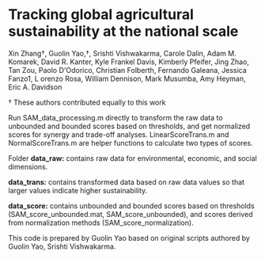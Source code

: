 # Tracking global agricultural sustainability at the national scale

Xin Zhang†, Guolin Yao,†, Srishti Vishwakarma, Carole Dalin, Adam M. Komarek, David R. Kanter, Kyle Frankel Davis, Kimberly Pfeifer, Jing Zhao, Tan Zou, Paolo D'Odorico,  Christian Folberth, Fernando Galeana, Jessica Fanzo1, L orenzo Rosa, William Dennison, Mark Musumba, Amy Heyman, Eric A. Davidson

† These authors contributed equally to this work

Run SAM_data_processing.m directly to transform the raw data to unbounded and bounded scores based on thresholds, and get normalized scores for synergy and trade-off analyses.
LinearScoreTrans.m and NormalScoreTrans.m are helper functions to calculate two types of scores.

Folder
**data_raw:** contains raw data for environmental, economic, and social dimensions.

**data_trans:** contains transformed data based on raw data values so that larger values indicate higher sustainability.

**data_score:** contains unbounded and bounded scores based on thresholds (SAM_score_unbounded.mat, SAM_score_unbounded), and scores derived from normalization methods (SAM_score_normalization).


This code is prepared by Guolin Yao based on original scripts authored by Guolin Yao, Srishti Vishwakarma.
